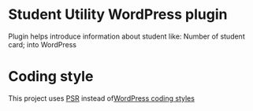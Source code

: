 # Student Utility WordPress plugin
Plugin helps introduce information about student like: Number of student card; into WordPress


# Coding style
This project uses [PSR](https://www.php-fig.org/) instead of[WordPress coding styles](https://codex.wordpress.org/WordPress%20Coding%20Standards)
